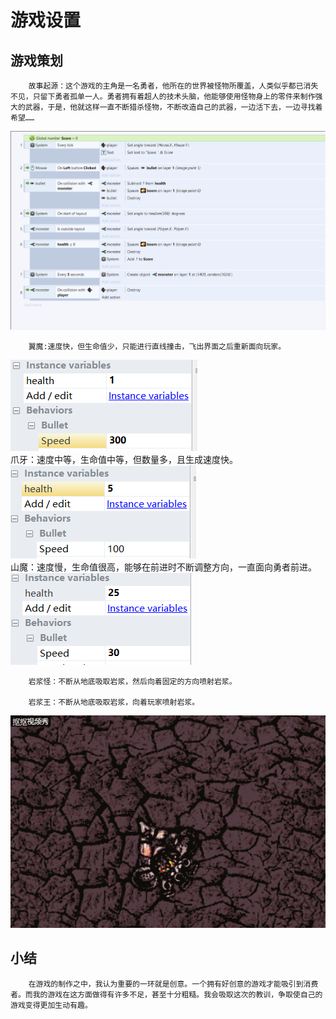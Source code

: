 # 游戏设置<br/>
## 游戏策划<br/>
        
        故事起源：这个游戏的主角是一名勇者，他所在的世界被怪物所覆盖，人类似乎都已消失不见，只留下勇者孤单一人。勇者拥有着超人的技术头脑，他能够使用怪物身上的零件来制作强大的武器，于是，他就这样一直不断猎杀怪物，不断改造自己的武器，一边活下去，一边寻找着希望……
        
        
![](images/101.png)       <br/>

        翼魔:速度快，但生命值少，只能进行直线撞击，飞出界面之后重新面向玩家。
![](images/yimo.png)       <br/>
        爪牙：速度中等，生命值中等，但数量多，且生成速度快。
![](images/zhaoya.png)       <br/>
        山魔：速度慢，生命值很高，能够在前进时不断调整方向，一直面向勇者前进。
![](images/shanmo.png)       <br/>
        
        
        岩浆怪：不断从地底吸取岩浆，然后向着固定的方向喷射岩浆。

        岩浆王：不断从地底吸取岩浆，向着玩家喷射岩浆。

![](images/game.gif) 



## 小结

        在游戏的制作之中，我认为重要的一环就是创意。一个拥有好创意的游戏才能吸引到消费者。而我的游戏在这方面做得有许多不足，甚至十分粗糙。我会吸取这次的教训，争取使自己的游戏变得更加生动有趣。
        



